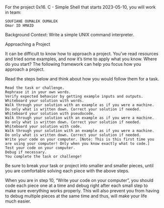 
For the project 0x16. C - Simple Shell that starts 2023-05-10, you will work in team:

    SOUFIANE OUMALEK OUMALEK
    Omar ID HMAID

Background Context:
Write a simple UNIX command interpreter.


Approaching a Project

It can be difficult to know how to approach a project. You’ve read resources and tried some examples, and now it’s time to apply what you know. Where do you start? The following framework can help you focus how you approach a project.

Read the steps below and think about how you would follow them for a task.

    Read the task or challenge.
    Rephrase it in your own words.
    Verify expected behavior by getting example inputs and outputs.
    Whiteboard your solution with words.
    Walk through your solution with an example as if you were a machine. Do only what is written down. Correct your solution if needed.
    Whiteboard your solution with pseudocode.
    Walk through your solution with an example as if you were a machine. Do only what is written down. Correct your solution if needed.
    Whiteboard your solution with code.
    Walk through your solution with an example as if you were a machine. Do only what is written down. Correct your solution if needed.
    Write your code on your computer. [Note: This is this first time you are using your computer! Only when you know exactly what to code.]
    Test your code on your computer.
    Debug if necessary.
    You complete the task or challenge!

Be sure to break your task or project into smaller and smaller pieces, until you are comfortable solving each piece with the above steps.

When you are in step 10, “Write your code on your computer”, you should code each piece one at a time and debug right after each small step to make sure everything works properly. This will also prevent you from having to debug multiple pieces at the same time and thus, will make your life much easier.
